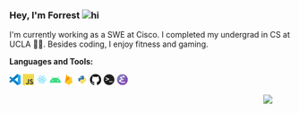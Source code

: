 ### Hey, I'm Forrest <img src="https://user-images.githubusercontent.com/1303154/88677602-1635ba80-d120-11ea-84d8-d263ba5fc3c0.gif" width="24px" alt="hi">

I'm currently working as a SWE at Cisco. I completed my undergrad in CS at UCLA :man_student:. Besides coding, I enjoy fitness and gaming.

<!-- ![My GitHub stats](https://github-readme-stats.vercel.app/api?username=forrestburton&count_private=true&theme=dark&hide=contribs,prs) -->
<!-- ![My GitHub stats](https://github-readme-stats.vercel.app/api?username=forrestburton&show_icons=true&theme=tokyonight) -->


<!-- ![Languages](https://github-readme-stats.vercel.app/api/top-langs/?username=forrestburton&layout=compact) -->

<!--![Forrest's wakatime stats](https://github-readme-stats.vercel.app/api/wakatime?username=@forrestburton) -->

<!--**What I'm listening to:** <br/>
[![spotify-github-profile](https://spotify-github-profile.vercel.app/api/view?uid=c0535e3k72rqn7nfqvfm1kv7v&cover_image=true&theme=novatorem)](https://github.com/kittinan/spotify-github-profile) -->

<!-- [Forrests's wakatime stats](https://wakatime.com/share/@forrestburton/44f5e53d-e3ec-4ce9-8fc6-6b56b28c19ff.svg) -->


**Languages and Tools:**

<code><img height="20" src="https://raw.githubusercontent.com/github/explore/80688e429a7d4ef2fca1e82350fe8e3517d3494d/topics/visual-studio-code/visual-studio-code.png"></code>
<code><img height="20" src="https://raw.githubusercontent.com/github/explore/80688e429a7d4ef2fca1e82350fe8e3517d3494d/topics/javascript/javascript.png"></code>
<code><img height="20" src="https://raw.githubusercontent.com/github/explore/80688e429a7d4ef2fca1e82350fe8e3517d3494d/topics/react/react.png"></code>
<code><img height="20" src="https://raw.githubusercontent.com/github/explore/80688e429a7d4ef2fca1e82350fe8e3517d3494d/topics/android/android.png"></code>
<code><img height="20" src="https://raw.githubusercontent.com/github/explore/80688e429a7d4ef2fca1e82350fe8e3517d3494d/topics/firebase/firebase.png"></code>
<code><img height="20" src="https://raw.githubusercontent.com/github/explore/80688e429a7d4ef2fca1e82350fe8e3517d3494d/topics/python/python.png"></code>
<code><img height="20" src="https://raw.githubusercontent.com/github/explore/78df643247d429f6cc873026c0622819ad797942/topics/github/github.png"></code>
<code><img height="20" src="https://raw.githubusercontent.com/github/explore/80688e429a7d4ef2fca1e82350fe8e3517d3494d/topics/terminal/terminal.png"></code>
<code><img height="20" src="https://raw.githubusercontent.com/github/explore/80688e429a7d4ef2fca1e82350fe8e3517d3494d/topics/emacs/emacs.png"></code>

<img align='right' src="https://media.giphy.com/media/mGcNjsfWAjY5AEZNw6/giphy.gif" width="50">
